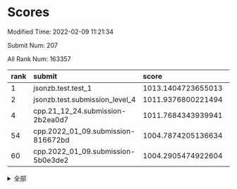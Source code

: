 # Scores

Modified Time: 2022-02-09 11:21:34

Submit Num: 207

All Rank Num: 163357

| rank |               submit               |       score        |       sigma        | pk_num |
| :--- | :--------------------------------- | :----------------- | :----------------- | :----- |
| 1    | jsonzb.test.test_1                 | 1013.1404723655013 | 0.8115202116877992 | 3157   |
| 2    | jsonzb.test.submission_level_4     | 1011.9376800221494 | 0.799055635777166  | 3150   |
| 4    | cpp.21_12_24.submission-2b2ea0d7   | 1011.7684343939941 | 0.7811172594025525 | 3157   |
| 54   | cpp.2022_01_09.submission-816672bd | 1004.7874205136634 | 0.7407959572254249 | 3158   |
| 60   | cpp.2022_01_09.submission-5b0e3de2 | 1004.2905474922604 | 0.733951107508398  | 3156   |


<details>
<summary>全部</summary>

| rank |                 submit                 |       score        |       sigma        | pk_num |
| :--- | :------------------------------------- | :----------------- | :----------------- | :----- |
| 1    | jsonzb.test.test_1                     | 1013.1404723655013 | 0.8115202116877992 | 3157   |
| 2    | jsonzb.test.submission_level_4         | 1011.9376800221494 | 0.799055635777166  | 3150   |
| 3    | gobigger.level_3.submission_level_3_19 | 1011.9251287991882 | 0.7968591155850222 | 3157   |
| 4    | cpp.21_12_24.submission-2b2ea0d7       | 1011.7684343939941 | 0.7811172594025525 | 3157   |
| 5    | gobigger.level_3.submission_level_3_24 | 1011.4512994150222 | 0.7950047001464239 | 3157   |
| 6    | gobigger.level_3.submission_level_3_34 | 1011.3170253245607 | 0.760865180151464  | 3154   |
| 7    | gobigger.level_3.submission_level_3_43 | 1011.1156164995822 | 0.7858946528312647 | 3151   |
| 8    | gobigger.level_3.submission_level_3_27 | 1011.0882780266477 | 0.7659849302495096 | 3155   |
| 9    | gobigger.level_3.submission_level_3_6  | 1011.0505208672442 | 0.7682211581366818 | 3163   |
| 10   | gobigger.level_3.submission_level_3_29 | 1011.0400331214785 | 0.7645532532140308 | 3160   |
| 11   | gobigger.level_3.submission_level_3_22 | 1010.9469188463275 | 0.7567897818292434 | 3156   |
| 12   | gobigger.level_3.submission_level_3_5  | 1010.9398235518574 | 0.748289834009148  | 3159   |
| 13   | gobigger.level_3.submission_level_3_30 | 1010.7802071051705 | 0.7666647135194394 | 3162   |
| 14   | gobigger.level_3.submission_level_3_38 | 1010.7636294805862 | 0.7674193567313385 | 3155   |
| 15   | gobigger.level_3.submission_level_3_13 | 1010.718817915988  | 0.7677525867445183 | 3155   |
| 16   | gobigger.level_3.submission_level_3_10 | 1010.6926949675163 | 0.7873614395109871 | 3160   |
| 17   | gobigger.level_3.submission_level_3_33 | 1010.6605723738728 | 0.7720342263293161 | 3152   |
| 18   | gobigger.level_3.submission_level_3_39 | 1010.6577619075995 | 0.7465972608128566 | 3158   |
| 19   | gobigger.level_3.submission_level_3_48 | 1010.6210402462507 | 0.7799916075241854 | 3157   |
| 20   | gobigger.level_3.submission_level_3_28 | 1010.5609298618693 | 0.7611394365738592 | 3157   |
| 21   | gobigger.level_3.submission_level_3_18 | 1010.5373946522445 | 0.7704531799963055 | 3159   |
| 22   | gobigger.level_3.submission_level_3_36 | 1010.4789469712417 | 0.7907159031551633 | 3153   |
| 23   | gobigger.level_3.submission_level_3_16 | 1010.3845093629126 | 0.7670451283195464 | 3154   |
| 24   | gobigger.level_3.submission_level_3_21 | 1010.360093953705  | 0.7617493060536842 | 3158   |
| 25   | gobigger.level_3.submission_level_3_44 | 1010.3167340308793 | 0.7267023582903137 | 3151   |
| 26   | gobigger.level_3.submission_level_3_42 | 1010.230250941969  | 0.7511050697123371 | 3157   |
| 27   | gobigger.level_3.submission_level_3_40 | 1010.1228097948244 | 0.7518264485778045 | 3158   |
| 28   | gobigger.level_3.submission_level_3_41 | 1010.1101769857817 | 0.7604096578421446 | 3159   |
| 29   | gobigger.level_3.submission_level_3_1  | 1010.0572908691521 | 0.7680744779034477 | 3159   |
| 30   | gobigger.level_3.submission_level_3_8  | 1009.9651375819168 | 0.7500826515986372 | 3148   |
| 31   | gobigger.level_3.submission_level_3_11 | 1009.9584986024688 | 0.7675157613379224 | 3158   |
| 32   | gobigger.level_3.submission_level_3_47 | 1009.9529314857753 | 0.7513085871889976 | 3161   |
| 33   | gobigger.level_3.submission_level_3_25 | 1009.9412157254777 | 0.7448901734835851 | 3158   |
| 34   | gobigger.level_3.submission_level_3_0  | 1009.8593203948067 | 0.7333944345019843 | 3152   |
| 35   | gobigger.level_3.submission_level_3_15 | 1009.8412632940971 | 0.7636158304781985 | 3159   |
| 36   | gobigger.level_3.submission_level_3_46 | 1009.733833374664  | 0.7492544231293663 | 3152   |
| 37   | gobigger.level_3.submission_level_3_9  | 1009.7156463393105 | 0.7567631992491943 | 3157   |
| 38   | gobigger.level_3.submission_level_3_14 | 1009.6551911636378 | 0.7493639122612625 | 3159   |
| 39   | gobigger.level_3.submission_level_3_7  | 1009.6217767212663 | 0.7352130168942527 | 3155   |
| 40   | gobigger.level_3.submission_level_3_2  | 1009.4747112789888 | 0.7639787001401316 | 3158   |
| 41   | gobigger.level_3.submission_level_3_4  | 1009.4275098458821 | 0.7512640872776207 | 3156   |
| 42   | gobigger.level_3.submission_level_3_35 | 1009.4258530632744 | 0.7692774075266787 | 3153   |
| 43   | gobigger.level_3.submission_level_3_32 | 1009.3322157060427 | 0.7556401679384952 | 3154   |
| 44   | gobigger.level_3.submission_level_3_31 | 1009.2389458267992 | 0.7411363587110967 | 3155   |
| 45   | gobigger.level_3.submission_level_3_17 | 1009.2031846904728 | 0.7408744567254094 | 3156   |
| 46   | gobigger.level_3.submission_level_3_20 | 1009.1597377305748 | 0.7585826492108935 | 3156   |
| 47   | gobigger.level_3.submission_level_3_49 | 1009.1561895107822 | 0.7500736425779181 | 3161   |
| 48   | gobigger.level_3.submission_level_3_23 | 1009.1177406419451 | 0.7631537096098757 | 3157   |
| 49   | gobigger.level_3.submission_level_3_3  | 1009.095789987442  | 0.7688409487427861 | 3157   |
| 50   | gobigger.level_3.submission_level_3_37 | 1009.0624967284172 | 0.7461738069032121 | 3155   |
| 51   | gobigger.level_3.submission_level_3_26 | 1008.8568396021194 | 0.7503580516317004 | 3154   |
| 52   | gobigger.level_3.submission_level_3_45 | 1008.6975329234878 | 0.740512340015771  | 3159   |
| 53   | gobigger.level_3.submission_level_3_12 | 1008.2562288912211 | 0.7326760230241558 | 3160   |
| 54   | cpp.2022_01_09.submission-816672bd     | 1004.7874205136634 | 0.7407959572254249 | 3158   |
| 55   | gobigger.level_1.submission_level_1_18 | 1004.5610975872853 | 0.7232158698876212 | 3154   |
| 56   | gobigger.level_1.submission_level_1_20 | 1004.358096748698  | 0.7170447849620709 | 3158   |
| 57   | gobigger.level_1.submission_level_1_13 | 1004.3499163948909 | 0.7140526866980084 | 3159   |
| 58   | gobigger.level_1.submission_level_1_19 | 1004.319062289615  | 0.7169972418334165 | 3155   |
| 59   | gobigger.level_1.submission_level_1_21 | 1004.2935362188156 | 0.7285292492286484 | 3159   |
| 60   | cpp.2022_01_09.submission-5b0e3de2     | 1004.2905474922604 | 0.733951107508398  | 3156   |
| 61   | gobigger.level_1.submission_level_1_39 | 1004.1266716560323 | 0.7258652274506694 | 3153   |
| 62   | gobigger.level_1.submission_level_1_7  | 1004.0663469973061 | 0.713421551592224  | 3154   |
| 63   | gobigger.level_1.submission_level_1_42 | 1004.0148958021251 | 0.7110470351108251 | 3160   |
| 64   | gobigger.level_1.submission_level_1_34 | 1003.8643241280583 | 0.708385872730962  | 3159   |
| 65   | gobigger.level_1.submission_level_1_40 | 1003.8528632528328 | 0.7108705665349693 | 3161   |
| 66   | gobigger.level_1.submission_level_1_27 | 1003.803696044698  | 0.7098526354637351 | 3161   |
| 67   | gobigger.level_1.submission_level_1_35 | 1003.7641756314212 | 0.7092575350921149 | 3158   |
| 68   | gobigger.level_1.submission_level_1_10 | 1003.7255763200852 | 0.7165651011271646 | 3163   |
| 69   | gobigger.level_1.submission_level_1_31 | 1003.6753778786943 | 0.7220616675870668 | 3157   |
| 70   | gobigger.level_1.submission_level_1_4  | 1003.6124056675907 | 0.7356173447858207 | 3159   |
| 71   | gobigger.level_1.submission_level_1_33 | 1003.6097800241001 | 0.7170141107831429 | 3153   |
| 72   | gobigger.level_1.submission_level_1_38 | 1003.6066431493141 | 0.7225531644920641 | 3155   |
| 73   | gobigger.level_1.submission_level_1_41 | 1003.6029514719476 | 0.7186571419813663 | 3164   |
| 74   | gobigger.level_1.submission_level_1_8  | 1003.5653806004356 | 0.7174845439014249 | 3153   |
| 75   | gobigger.level_1.submission_level_1_30 | 1003.5397601862477 | 0.7289519265688862 | 3160   |
| 76   | gobigger.level_1.submission_level_1_6  | 1003.5161628557566 | 0.7175481866703495 | 3156   |
| 77   | gobigger.level_1.submission_level_1_16 | 1003.5160938530346 | 0.7285974753553763 | 3157   |
| 78   | gobigger.level_1.submission_level_1_17 | 1003.5019027719981 | 0.7191748827113279 | 3152   |
| 79   | gobigger.level_1.submission_level_1_46 | 1003.4836270983662 | 0.7120693017695043 | 3152   |
| 80   | gobigger.level_1.submission_level_1_2  | 1003.4570068982796 | 0.7092210889305045 | 3159   |
| 81   | gobigger.level_1.submission_level_1_1  | 1003.4550581705354 | 0.701561983382258  | 3156   |
| 82   | gobigger.level_1.submission_level_1_26 | 1003.4272819413239 | 0.7119894145118079 | 3158   |
| 83   | gobigger.level_1.submission_level_1_45 | 1003.4252115920247 | 0.7238287533695233 | 3158   |
| 84   | gobigger.level_1.submission_level_1_14 | 1003.3659945133433 | 0.7048061621088575 | 3157   |
| 85   | gobigger.level_1.submission_level_1_43 | 1003.2963193850425 | 0.7186972095635766 | 3154   |
| 86   | gobigger.level_1.submission_level_1_0  | 1003.2510225168468 | 0.7322899062898726 | 3153   |
| 87   | gobigger.level_1.submission_level_1_23 | 1003.2272184563444 | 0.7246667352284645 | 3155   |
| 88   | gobigger.level_1.submission_level_1_37 | 1003.1821447623579 | 0.7208820112385605 | 3156   |
| 89   | gobigger.level_1.submission_level_1_11 | 1003.1509008094846 | 0.7179860718517567 | 3160   |
| 90   | gobigger.level_1.submission_level_1_3  | 1003.1254531452053 | 0.7097920658938939 | 3159   |
| 91   | gobigger.level_1.submission_level_1_29 | 1003.0980809145503 | 0.7075198815671827 | 3158   |
| 92   | gobigger.level_1.submission_level_1_49 | 1002.9902971858176 | 0.7253973349928463 | 3159   |
| 93   | gobigger.level_1.submission_level_1_22 | 1002.8330043952748 | 0.7106432146995251 | 3155   |
| 94   | gobigger.level_1.submission_level_1_5  | 1002.777149613015  | 0.7117352607382503 | 3155   |
| 95   | gobigger.level_1.submission_level_1_24 | 1002.7465112165141 | 0.7286065028526868 | 3159   |
| 96   | gobigger.level_1.submission_level_1_9  | 1002.6880199805252 | 0.7211032401435752 | 3156   |
| 97   | gobigger.level_1.submission_level_1_36 | 1002.6497814231302 | 0.7226090991293037 | 3153   |
| 98   | gobigger.level_1.submission_level_1_12 | 1002.6357046615807 | 0.7014157374372658 | 3156   |
| 99   | gobigger.level_1.submission_level_1_15 | 1002.5639131100443 | 0.7181444757515782 | 3157   |
| 100  | gobigger.level_1.submission_level_1_48 | 1002.3345182444733 | 0.7121662979091381 | 3159   |
| 101  | gobigger.level_1.submission_level_1_25 | 1002.3166412128165 | 0.7014690848443174 | 3152   |
| 102  | gobigger.level_1.submission_level_1_28 | 1002.2758856634645 | 0.717551636594685  | 3160   |
| 103  | gobigger.level_1.submission_level_1_47 | 1002.1998920494967 | 0.7098007233195509 | 3157   |
| 104  | gobigger.level_1.submission_level_1_32 | 1001.9010285711795 | 0.7189539580965916 | 3155   |
| 105  | gobigger.level_1.submission_level_1_44 | 1001.7746889070004 | 0.7035794308281667 | 3158   |
| 106  | gobigger.random.submission_random_48   | 997.5141116121561  | 0.7162900059244294 | 3159   |
| 107  | gobigger.random.submission_random_34   | 997.4302660304197  | 0.7259240788562868 | 3157   |
| 108  | gobigger.random.submission_random_12   | 997.2633942543995  | 0.7021835318840758 | 3155   |
| 109  | gobigger.random.submission_random_8    | 997.0557913276409  | 0.7182657284200921 | 3159   |
| 110  | gobigger.random.submission_random_30   | 997.0327036630563  | 0.6931341765535536 | 3157   |
| 111  | gobigger.random.submission_random_38   | 996.9478615215769  | 0.7028525241514938 | 3157   |
| 112  | gobigger.random.submission_random_42   | 996.8953911313945  | 0.7127619479500721 | 3154   |
| 113  | gobigger.random.submission_random_49   | 996.6561683044506  | 0.7080130479836398 | 3156   |
| 114  | gobigger.random.submission_random_31   | 996.5573816448083  | 0.7070161375667398 | 3155   |
| 115  | gobigger.random.submission_random_27   | 996.5490597043903  | 0.7070055278765818 | 3159   |
| 116  | gobigger.random.submission_random_24   | 996.5353102202639  | 0.7170919242682325 | 3154   |
| 117  | gobigger.random.submission_random_39   | 996.3925124675512  | 0.7107210521816839 | 3158   |
| 118  | gobigger.random.submission_random_37   | 996.3409357951602  | 0.714987221179792  | 3156   |
| 119  | gobigger.random.submission_random_6    | 996.3322145856837  | 0.7131446659170642 | 3160   |
| 120  | gobigger.random.submission_random_0    | 996.2474877488522  | 0.7074444845485396 | 3155   |
| 121  | gobigger.random.submission_random_21   | 996.0949629187445  | 0.7081735491997254 | 3154   |
| 122  | gobigger.random.submission_random_16   | 996.0903833287598  | 0.7155886518551512 | 3152   |
| 123  | gobigger.random.submission_random_26   | 996.0092905996371  | 0.7045555737076404 | 3161   |
| 124  | gobigger.random.submission_random_33   | 996.0084768076531  | 0.7163679947481938 | 3162   |
| 125  | gobigger.random.submission_random_19   | 995.9787313384232  | 0.7122964009406044 | 3157   |
| 126  | gobigger.random.submission_random_25   | 995.9707912765421  | 0.7026205023176746 | 3159   |
| 127  | gobigger.random.submission_random_47   | 995.9653893439558  | 0.7157197805122129 | 3160   |
| 128  | gobigger.random.submission_random_9    | 995.9500752735202  | 0.7011334497154046 | 3154   |
| 129  | gobigger.random.submission_random_14   | 995.9346092755216  | 0.6966676885896759 | 3152   |
| 130  | gobigger.random.submission_random_41   | 995.6691931741198  | 0.716839308498509  | 3160   |
| 131  | gobigger.random.submission_random_29   | 995.6690370775995  | 0.7174417243409847 | 3158   |
| 132  | gobigger.random.submission_random_36   | 995.6629136986008  | 0.7142976850511304 | 3156   |
| 133  | gobigger.random.submission_random_44   | 995.6140724400874  | 0.7122336326818037 | 3155   |
| 134  | gobigger.random.submission_random_35   | 995.5167909378628  | 0.7124000333498566 | 3155   |
| 135  | gobigger.random.submission_random_11   | 995.4280371241463  | 0.7156435484708654 | 3158   |
| 136  | gobigger.random.submission_random_7    | 995.4245213491996  | 0.7188038150709641 | 3153   |
| 137  | gobigger.random.submission_random_43   | 995.3902613228374  | 0.7240900218239281 | 3156   |
| 138  | gobigger.random.submission_random_15   | 995.3448951608914  | 0.717169131863133  | 3154   |
| 139  | gobigger.random.submission_random_40   | 995.3245900873125  | 0.7227883868237673 | 3156   |
| 140  | gobigger.random.submission_random_3    | 995.3178543129715  | 0.7045638317713957 | 3154   |
| 141  | gobigger.random.submission_random_46   | 995.2995105960016  | 0.7164698763396107 | 3155   |
| 142  | gobigger.random.submission_random_1    | 995.2410967419969  | 0.706578403568645  | 3158   |
| 143  | gobigger.random.submission_random_17   | 995.1441581070696  | 0.7118441405944786 | 3160   |
| 144  | gobigger.random.submission_random_10   | 995.0965079341987  | 0.7280377586546217 | 3156   |
| 145  | gobigger.random.submission_random_22   | 994.998951566259   | 0.7240413599615397 | 3160   |
| 146  | gobigger.random.submission_random_2    | 994.9109719003653  | 0.7095242364245535 | 3153   |
| 147  | gobigger.random.submission_random_23   | 994.8722754678079  | 0.7225090038992041 | 3158   |
| 148  | gobigger.random.submission_random_18   | 994.8695523396736  | 0.7071014284512791 | 3161   |
| 149  | gobigger.random.submission_random_28   | 994.8678191454293  | 0.7054181514869865 | 3156   |
| 150  | gobigger.random.submission_random_4    | 994.8149448082469  | 0.7190978993728657 | 3156   |
| 151  | gobigger.random.submission_random_5    | 994.6884780116856  | 0.7035113382450077 | 3152   |
| 152  | gobigger.random.submission_random_13   | 994.6241778960698  | 0.7247322888359065 | 3154   |
| 153  | gobigger.random.submission_random_45   | 994.6207736365703  | 0.7281610304097228 | 3158   |
| 154  | gobigger.random.submission_random_32   | 994.5856295940865  | 0.713121148963322  | 3155   |
| 155  | gobigger.random.submission_random_20   | 994.5042940341763  | 0.7139570114073922 | 3159   |
| 156  | gobigger.level_2.submission_level_2_36 | 993.7005170374474  | 0.7482307541284565 | 3160   |
| 157  | gobigger.level_2.submission_level_2_24 | 993.424695247307   | 0.7265170428540474 | 3152   |
| 158  | gobigger.level_2.submission_level_2_4  | 993.1432728213848  | 0.7370304839009737 | 3150   |
| 159  | gobigger.level_2.submission_level_2_20 | 993.1053006549483  | 0.7353844667900731 | 3157   |
| 160  | gobigger.level_2.submission_level_2_38 | 993.1012044009035  | 0.7362059416081035 | 3155   |
| 161  | gobigger.level_2.submission_level_2_1  | 993.0735083281588  | 0.7379795187178863 | 3159   |
| 162  | gobigger.level_2.submission_level_2_40 | 993.0094174868443  | 0.7447823116359241 | 3157   |
| 163  | gobigger.level_2.submission_level_2_34 | 992.9325396136152  | 0.7615099091006235 | 3157   |
| 164  | gobigger.level_2.submission_level_2_39 | 992.8504018119422  | 0.7419483289328725 | 3159   |
| 165  | gobigger.level_2.submission_level_2_32 | 992.8179080368607  | 0.7531536296937331 | 3158   |
| 166  | gobigger.level_2.submission_level_2_25 | 992.8132696061742  | 0.7314294844497594 | 3155   |
| 167  | gobigger.level_2.submission_level_2_11 | 992.7492361978694  | 0.739448772377968  | 3161   |
| 168  | gobigger.level_2.submission_level_2_14 | 992.7380291097262  | 0.7377516497997062 | 3157   |
| 169  | gobigger.level_2.submission_level_2_49 | 992.6346262939884  | 0.7349374084762547 | 3150   |
| 170  | gobigger.level_2.submission_level_2_27 | 992.6277550901339  | 0.7362916085806258 | 3158   |
| 171  | gobigger.level_2.submission_level_2_37 | 992.5071675631382  | 0.7548984248067019 | 3158   |
| 172  | gobigger.level_2.submission_level_2_0  | 992.4267392887257  | 0.7396884230454018 | 3157   |
| 173  | gobigger.level_2.submission_level_2_16 | 992.4099023750514  | 0.7570352725957903 | 3160   |
| 174  | gobigger.level_2.submission_level_2_33 | 992.388219121501   | 0.7404546809791637 | 3157   |
| 175  | gobigger.level_2.submission_level_2_19 | 992.3770641366684  | 0.7421598361289989 | 3158   |
| 176  | gobigger.level_2.submission_level_2_8  | 992.319359763206   | 0.7548181827531512 | 3159   |
| 177  | gobigger.level_2.submission_level_2_45 | 992.2820158108602  | 0.7538264368720002 | 3152   |
| 178  | gobigger.level_2.submission_level_2_31 | 992.1685435064715  | 0.7554443774444155 | 3157   |
| 179  | gobigger.level_2.submission_level_2_48 | 992.1222053349477  | 0.7356051802424707 | 3159   |
| 180  | gobigger.level_2.submission_level_2_17 | 992.1078014398678  | 0.7383126497996173 | 3157   |
| 181  | gobigger.level_2.submission_level_2_9  | 992.0794586031914  | 0.7289930630997283 | 3157   |
| 182  | gobigger.level_2.submission_level_2_30 | 992.0517395214445  | 0.7330650722849257 | 3152   |
| 183  | gobigger.level_2.submission_level_2_5  | 992.0513764795014  | 0.738441535428988  | 3154   |
| 184  | gobigger.level_2.submission_level_2_23 | 992.0259313207379  | 0.7325944115635004 | 3158   |
| 185  | gobigger.level_2.submission_level_2_46 | 992.0250455262595  | 0.7475073358044553 | 3155   |
| 186  | gobigger.level_2.submission_level_2_42 | 992.0226239086923  | 0.7618762116623803 | 3158   |
| 187  | gobigger.level_2.submission_level_2_47 | 991.9726489170266  | 0.7501212985870752 | 3156   |
| 188  | gobigger.level_2.submission_level_2_12 | 991.936351534147   | 0.7394148870806002 | 3162   |
| 189  | gobigger.level_2.submission_level_2_26 | 991.8105794651282  | 0.7361329362005302 | 3157   |
| 190  | gobigger.level_2.submission_level_2_22 | 991.788711419145   | 0.7318301410248045 | 3151   |
| 191  | gobigger.level_2.submission_level_2_7  | 991.5545345818058  | 0.7401235707142296 | 3155   |
| 192  | gobigger.level_2.submission_level_2_41 | 991.4504666475432  | 0.7470614050384986 | 3158   |
| 193  | gobigger.level_2.submission_level_2_43 | 991.4485488521603  | 0.7314840744049046 | 3159   |
| 194  | gobigger.level_2.submission_level_2_10 | 991.3360316196848  | 0.7538726974146994 | 3163   |
| 195  | gobigger.level_2.submission_level_2_18 | 991.0409621079878  | 0.7487178714921116 | 3155   |
| 196  | gobigger.level_2.submission_level_2_21 | 990.9458629614115  | 0.7381932371977351 | 3159   |
| 197  | gobigger.level_2.submission_level_2_15 | 990.932578822064   | 0.7706567799010956 | 3154   |
| 198  | gobigger.level_2.submission_level_2_13 | 990.7548586180422  | 0.750775428083575  | 3156   |
| 199  | gobigger.level_2.submission_level_2_28 | 990.7501259594085  | 0.7600424781437474 | 3156   |
| 200  | gobigger.level_2.submission_level_2_6  | 990.6708692358814  | 0.74617592566815   | 3157   |
| 201  | gobigger.level_2.submission_level_2_29 | 990.609025732534   | 0.7553436814947233 | 3158   |
| 202  | gobigger.level_2.submission_level_2_3  | 990.586980099036   | 0.7789467804722484 | 3155   |
| 203  | gobigger.level_2.submission_level_2_44 | 990.5431752229489  | 0.7751852077049032 | 3158   |
| 204  | gobigger.level_2.submission_level_2_2  | 990.487588261005   | 0.7682093123475043 | 3156   |
| 205  | gobigger.level_2.submission_level_2_35 | 989.4797156929498  | 0.7940911804161409 | 3157   |
| 206  | gobigger.none.submission_none_0        | 978.4394869311315  | 1.30924127510956   | 3162   |
| 207  | gobigger.none.submission_none_1        | 978.3222353194838  | 1.3457611202340476 | 3156   |

</details>